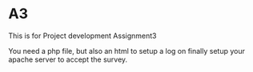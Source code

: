 # A3
This is for Project development Assignment3


You need a php file, but also an html to setup a log on finally setup your apache server to accept the survey. 

